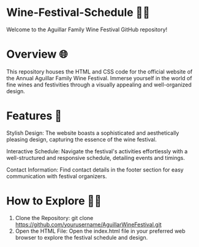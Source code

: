 # Wine-Festival-Schedule 🍇🍷
Welcome to the Aguillar Family Wine Festival GitHub repository! 

# Overview 🌐
This repository houses the HTML and CSS code for the official website of the Annual Aguillar Family Wine Festival. Immerse yourself in the world of fine wines and festivities through a visually appealing and well-organized design.

# Features 🎉
Stylish Design: The website boasts a sophisticated and aesthetically pleasing design, capturing the essence of the wine festival.

Interactive Schedule: Navigate the festival's activities effortlessly with a well-structured and responsive schedule, detailing events and timings.

Contact Information: Find contact details in the footer section for easy communication with festival organizers.

# How to Explore 🕵️‍♂️
1. Clone the Repository:
    git clone https://github.com/yourusername/AguillarWineFestival.git
2. Open the HTML File:
    Open the index.html file in your preferred web browser to explore the festival schedule and design.

